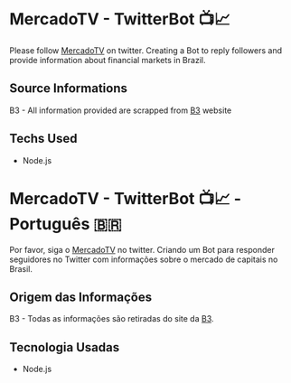 # MercadoTV - TwitterBot 📺📈

Please follow [MercadoTV](https://twitter.com/mercadotv) on twitter.
Creating a Bot to reply followers and provide information about financial markets in Brazil.

## Source Informations

B3 - All information provided are scrapped from [B3](www.b3.com.br) website

## Techs Used

- Node.js

# MercadoTV - TwitterBot 📺📈 - Português 🇧🇷

Por favor, siga o [MercadoTV](https://twitter.com/mercadotv) no twitter.
Criando um Bot para responder seguidores no Twitter com informações sobre o mercado de capitais no Brasil.

## Origem das Informações

B3 - Todas as informações são retiradas do site da [B3](www.b3.com.br).

## Tecnologia Usadas

- Node.js
